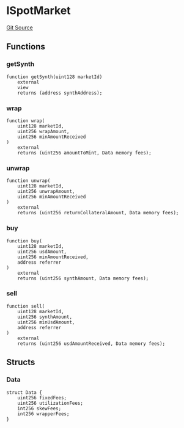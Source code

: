 # ISpotMarket
[Git Source](https://github.com/moss-eth/zap/blob/061fdc888af929a33bd6199e327f88f4440e3090/src/interfaces/ISynthetix.sol)


## Functions
### getSynth


```solidity
function getSynth(uint128 marketId)
    external
    view
    returns (address synthAddress);
```

### wrap


```solidity
function wrap(
    uint128 marketId,
    uint256 wrapAmount,
    uint256 minAmountReceived
)
    external
    returns (uint256 amountToMint, Data memory fees);
```

### unwrap


```solidity
function unwrap(
    uint128 marketId,
    uint256 unwrapAmount,
    uint256 minAmountReceived
)
    external
    returns (uint256 returnCollateralAmount, Data memory fees);
```

### buy


```solidity
function buy(
    uint128 marketId,
    uint256 usdAmount,
    uint256 minAmountReceived,
    address referrer
)
    external
    returns (uint256 synthAmount, Data memory fees);
```

### sell


```solidity
function sell(
    uint128 marketId,
    uint256 synthAmount,
    uint256 minUsdAmount,
    address referrer
)
    external
    returns (uint256 usdAmountReceived, Data memory fees);
```

## Structs
### Data

```solidity
struct Data {
    uint256 fixedFees;
    uint256 utilizationFees;
    int256 skewFees;
    int256 wrapperFees;
}
```

